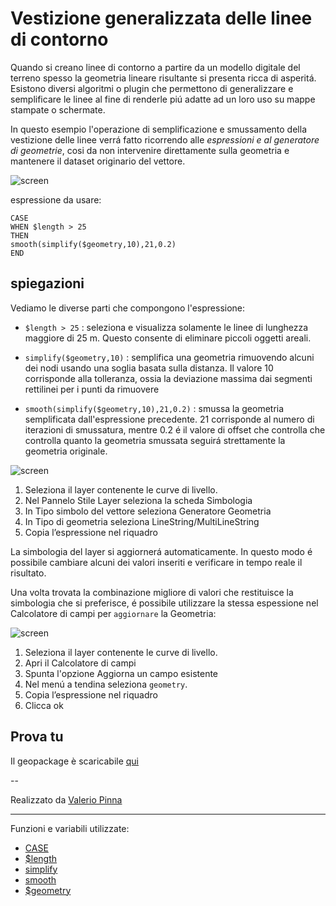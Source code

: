 # Vestizione generalizzata delle linee di contorno

Quando si creano linee di contorno a partire da un modello digitale del terreno spesso la geometria lineare risultante si presenta ricca di asperitá. 
Esistono diversi algoritmi o plugin che permettono di generalizzare e semplificare le linee al fine di renderle piú adatte ad un loro uso su mappe stampate o schermate. 

In questo esempio l'operazione di semplificazione e smussamento della vestizione delle linee verrá fatto ricorrendo alle _espressioni e al generatore di geometrie_, cosi da non intervenire direttamente sulla geometria e mantenere il dataset originario del vettore.  
 
![screen](../img/esempi/generalizzare_linee/fig_1.jpg)

espressione da usare:

```
CASE
WHEN $length > 25 
THEN 
smooth(simplify($geometry,10),21,0.2)
END
```

## spiegazioni

Vediamo le diverse parti che compongono l'espressione:


- `$length > 25` : seleziona e visualizza solamente le linee di lunghezza maggiore di 25 m. Questo consente di eliminare piccoli oggetti areali. 

- `simplify($geometry,10)` : semplifica una geometria rimuovendo alcuni dei nodi usando una soglia basata sulla distanza. Il valore 10 corrisponde alla tolleranza, ossia la deviazione massima dai segmenti rettilinei per i punti da rimuovere
 
- `smooth(simplify($geometry,10),21,0.2)` : smussa la geometria semplificata dall'espressione precedente. 21 corrisponde al numero di iterazioni di smussatura, mentre 0.2 é il valore di offset che controlla che controlla quanto la geometria smussata seguirá strettamente la geometria originale.

![screen](../img/esempi/generalizzare_linee/fig_2.jpg)

1.	Seleziona il layer contenente le curve di livello. 
2.	Nel Pannelo Stile Layer seleziona la scheda Simbologia
3.	In Tipo simbolo del vettore seleziona Generatore Geometria
4.	In Tipo di geometria seleziona LineString/MultiLineString
5.	Copia l’espressione nel riquadro

La simbologia del layer si aggiornerá automaticamente. In questo modo é possibile cambiare alcuni dei valori inseriti e verificare in tempo reale il risultato. 

Una volta trovata la combinazione migliore di valori che restituisce la simbologia che si preferisce, é possibile utilizzare la stessa espessione nel Calcolatore di campi per `aggiornare` la Geometria:

![screen](../img/esempi/generalizzare_linee/fig_3.jpg)
  

1.	Seleziona il layer contenente le curve di livello. 
2.	Apri il Calcolatore di campi
3.	Spunta l'opzione Aggiorna un campo esistente
4.	Nel menú a tendina seleziona `geometry`.
5.	Copia l’espressione nel riquadro
6.  Clicca ok

## Prova tu

Il geopackage è scaricabile [qui](https://github.com/gbvitrano/HfcQGIS/raw/master/prova_tu/HFCQGIS-Smoothing_example.gpkg) 

--

Realizzato da [Valerio Pinna](https://www.facebook.com/valerio.pinna.5811)

---

Funzioni e variabili utilizzate:

* [CASE](../gr_funzioni/condizioni/condizioni_unico.md#CASE)
* [\$length](../gr_funzioni/geometria/geometria_unico.md#length)
* [simplify](../gr_funzioni/geometria/geometria_unico.md#simplify)
* [smooth](../gr_funzioni/geometria/geometria_unico.md#smooth)
* [\$geometry](../gr_funzioni/geometria/geometria_unico.md#geometry)
